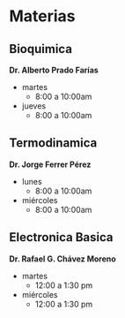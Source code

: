 # Materias
## Bioquimica 
**Dr. Alberto Prado Farías**
* martes
  - 8:00 a 10:00am 
* jueves
  - 8:00 a 10:00am
## Termodinamica
**Dr. Jorge Ferrer Pérez**
* lunes 
  - 8:00 a 10:00am 
* miércoles
  - 8:00 a 10:00am 
## Electronica Basica 
**Dr. Rafael G. Chávez Moreno**
* martes
  - 12:00 a 1:30 pm
* miércoles
  - 12:00 a 1:30 pm